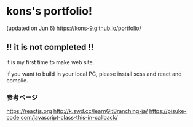 # kons's portfolio!
(updated on Jun 6)
https://kons-9.github.io/portfolio/

## !! it is not completed !!

it is my first time to make web site.  

if you want to build in your local PC, please install scss and react and complie.

### 参考ページ
https://reactjs.org
http://k.swd.cc/learnGitBranching-ja/
https://pisuke-code.com/javascript-class-this-in-callback/
